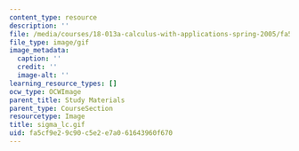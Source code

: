 ```yaml
---
content_type: resource
description: ''
file: /media/courses/18-013a-calculus-with-applications-spring-2005/fa5cf9e29c90c5e2e7a061643960f670_sigma_lc.gif
file_type: image/gif
image_metadata:
  caption: ''
  credit: ''
  image-alt: ''
learning_resource_types: []
ocw_type: OCWImage
parent_title: Study Materials
parent_type: CourseSection
resourcetype: Image
title: sigma_lc.gif
uid: fa5cf9e2-9c90-c5e2-e7a0-61643960f670
---
```

